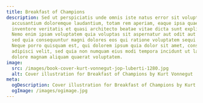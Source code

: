 ```yaml
---
title: Breakfast of Champions
description: Sed ut perspiciatis unde omnis iste natus error sit voluptatem
  accusantium doloremque laudantium, totam rem aperiam, eaque ipsa quae ab illo
  inventore veritatis et quasi architecto beatae vitae dicta sunt explicabo.
  Nemo enim ipsam voluptatem quia voluptas sit aspernatur aut odit aut fugit,
  sed quia consequuntur magni dolores eos qui ratione voluptatem sequi nesciunt.
  Neque porro quisquam est, qui dolorem ipsum quia dolor sit amet, consectetur,
  adipisci velit, sed quia non numquam eius modi tempora incidunt ut labore et
  dolore magnam aliquam quaerat voluptatem.
image:
  src: /images/book-cover-kurt-vonnegut-jop-luberti-1280.jpg
  alt: Cover illustration for Breakfast of Champions by Kurt Vonnegut
meta:
  ogDescription: Cover illustration for Breakfast of Champions by Kurt Vonnegut
  ogImage: /images/ogimage.jpg
---
```

